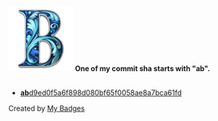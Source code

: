 <img src="https://github.com/my-badges/my-badges/blob/master/badges/abc-commit/ab-commit.png?raw=true" alt="One of my commit sha starts with &quot;ab&quot;." title="One of my commit sha starts with &quot;ab&quot;." width="128">
<strong>One of my commit sha starts with &quot;ab&quot;.</strong>
<br><br>

- <a href="https://github.com/adib-yg/web/commit/abd9ed0f5a6f898d080bf65f0058ae8a7bca61fd"><strong>ab</strong>d9ed0f5a6f898d080bf65f0058ae8a7bca61fd</a>


Created by <a href="https://github.com/my-badges/my-badges">My Badges</a>